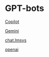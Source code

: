 # GPT-bots

[Copilot](https://example.com/portfolio](https://www.bing.com/search?q=react+start&qs=SC&pq=%D0%BA%D1%83%D1%84%D1%81%D0%B5&sk=SC1&sc=10-5&cvid=A02EE3C5F4EF479D82ACB8D2F25D8754&FORM=QBLH&sp=2&ghc=1&lq=0&showconv=1)https://www.bing.com/search?q=react+start&qs=SC&pq=%D0%BA%D1%83%D1%84%D1%81%D0%B5&sk=SC1&sc=10-5&cvid=A02EE3C5F4EF479D82ACB8D2F25D8754&FORM=QBLH&sp=2&ghc=1&lq=0&showconv=1 "Copilot")

[Gemini](https://chat.lmsys.org/](https://gemini.google.com/?ref=gptalk.ru)https://gemini.google.com/?ref=gptalk.ru "Gemini")

[chat.lmsys](https://chat.lmsys.org/ "chat.lmsys")

[openai](https://chat.lmsys.org/](https://gemini.google.com/?ref=gptalk.ru)https://gemini.google.com/?ref=gptalk.ru](https://chat.openai.com/)https://chat.openai.com/ "openai")


